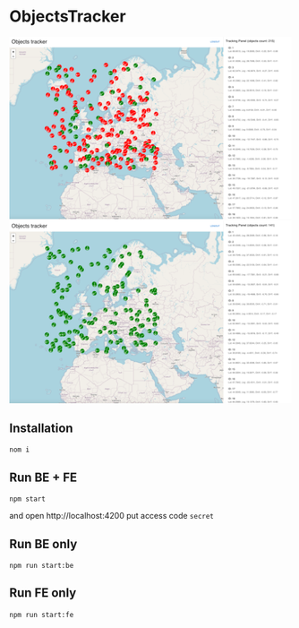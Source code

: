 # ObjectsTracker

![Alt text](/screenshots/1.png?raw=true)
![Alt text](/screenshots/2.png?raw=true)

## Installation

```
nom i
```

## Run BE + FE

```
npm start
```

and open http://localhost:4200
put access code `secret`

## Run BE only

```
npm run start:be
```

## Run FE only

```
npm run start:fe
```
